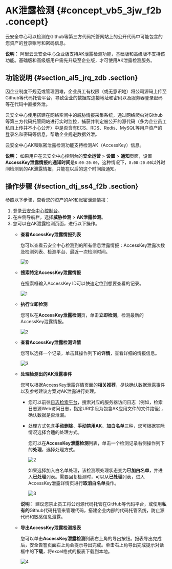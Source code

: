 # AK泄露检测 {#concept_vb5_3jw_f2b .concept}

云安全中心可以检测在Github等第三方代码托管网站上的公开代码中可能包含的您资产的登录账号和密码信息。

**说明：** 阿里云云安全中心企业版支持AK泄露检测功能，基础版和高级版不支持该功能。基础版和高级版用户需先升级至企业版，才可使用AK泄露检测服务。

## 功能说明 {#section_al5_jrq_zdb .section}

因企业制度不规范或管理困难，企业员工有权限（或无意识地）将公司源码上传至Github等代码托管平台，导致企业的数据库连接地址和密码以及服务器登录密码等在代码中直接外泄。

云安全中心使用搭建在网络空间中的威胁情报采集系统，通过网络爬虫对Github等第三方代码托管网站进行实时监控，捕获并判定被公开的源代码（多为企业员工私自上传并不小心公开）中是否含有ECS、RDS、Redis、MySQL等用户资产的登录名和密码等信息，帮助企业规避数据外泄。

云安全中心AK和账密泄露检测功能支持检测AK（AccessKey）信息。

**说明：** 如果用户在云安全中心控制台的**安全运营** \> **设置** \> **通知**页面，设置**AccessKey泄露情报**的**通知时间**是`8:00-20:00`，这种情况下，`8:00-20:00`以外时间检测到的AK泄露情报，只能在以后的这个时间段通知。

## 操作步骤 {#section_dtj_ss4_f2b .section}

参照以下步骤，查看您的资产的AK和账密泄漏情报：

1.  登录[云安全中心控制台](https://yundun.console.aliyun.com/?p=sas)。
2.  在左侧导航栏，选择**威胁检测** \> **AK泄露检测**。
3.  您可以在AK泄露检测页面，进行以下操作。
    -   **查看AccessKey泄露情报列表** 

        您可以查看云安全中心检测到的所有信息泄露情报：AccessKey泄露次数及检测列表、检测平台、最近一次检测时间。

        ![0](http://static-aliyun-doc.oss-cn-hangzhou.aliyuncs.com/assets/img/15125/15651419356504_zh-CN.jpg)

    -   **搜索特定AccessKey泄露情报** 

        在搜索框输入AccessKey ID可以快速定位到想要查看的记录。

        ![1](http://static-aliyun-doc.oss-cn-hangzhou.aliyuncs.com/assets/img/15125/156514193554200_zh-CN.png)

    -   **执行立即检测** 

        您可以在**AccessKey泄露检测**页，单击**立即检测**，检测最新的AccessKey泄露情报。

        ![2](http://static-aliyun-doc.oss-cn-hangzhou.aliyuncs.com/assets/img/15125/156514193554201_zh-CN.png)

    -   **查看AccessKey泄露检测详情** 

        您可以选择一个记录，单击其操作列下的**详情**，查看详细的情报信息。

        ![3](http://static-aliyun-doc.oss-cn-hangzhou.aliyuncs.com/assets/img/15125/15651419366505_zh-CN.jpg)

    -   **处理检测出的AK泄露事件** 

        您可以根据AccessKey泄露详情页面的**相关推荐**，尽快确认数据泄露事件以及参考建议方案对AK泄露进行处理。

        -   您可以前往[日志检索平台](https://sls.console.aliyun.com)，搜索对应的服务器访问日志（例如，检索日志源Web访问日志，指定URI字段为包含AK应用文件的文件路径），确认数据是否泄漏。
        -   处理方式包含**手动删除**、**手动禁用AK**、**加白名单**三种，您可根据实际情况选择合适的处理方式。

            您可以在**AccessKey泄露检测**列表，单击一个检测记录右侧操作列下的**处理**，选择处理方式。

            ![2](http://static-aliyun-doc.oss-cn-hangzhou.aliyuncs.com/assets/img/15125/156514193654185_zh-CN.png)

            如果选择加入白名单处理，该检测项处理状态变为**已加白名单**，并进入**已处理**列表。需要回复检测时，可以从**已处理**列表，进入AccessKey泄露详情页进行**取消白名单**操作。

            ![3](http://static-aliyun-doc.oss-cn-hangzhou.aliyuncs.com/assets/img/15125/156514193654188_zh-CN.png)

        **说明：** 建议您禁止员工将公司源代码托管在GitHub等代码平台，或使用**私有的**Github代码托管来管理代码，搭建企业内部的代码托管系统，防止源代码和敏感信息泄露。

    -   **导出AccessKey泄露检测报表** 

        您可以单击**AccessKey泄露检测**列表右上角的导出按钮。报表导出完成后，安全告警页面右上角会提示导出完成。单击右上角导出完成提示对话框中的**下载**，将excel格式的报表下载到本地。

        ![4](http://static-aliyun-doc.oss-cn-hangzhou.aliyuncs.com/assets/img/15125/156514193754205_zh-CN.png)


